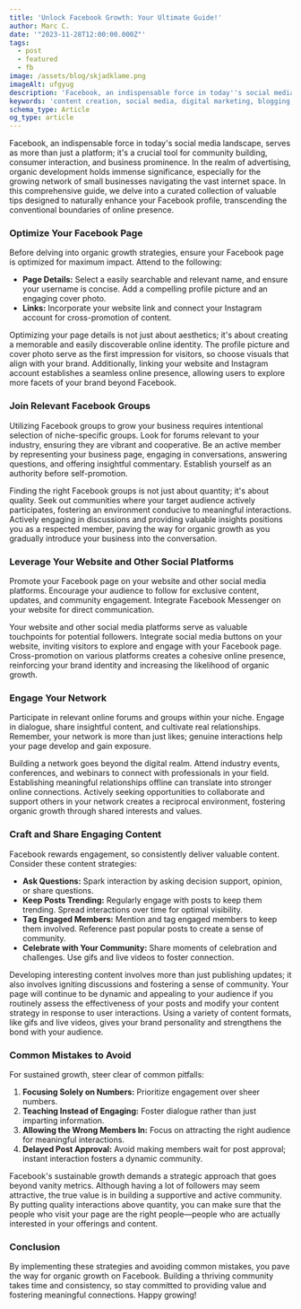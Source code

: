 ```yaml
---
title: 'Unlock Facebook Growth: Your Ultimate Guide!'
author: Marc C.
date: '"2023-11-28T12:00:00.000Z"'
tags:
  - post
  - featured
  - fb
image: /assets/blog/skjadklame.png
imageAlt: ufgyug
description: 'Facebook, an indispensable force in today''s social media landscape, serves as more than just a platform; it''s a crucial tool for community building, con...'
keywords: 'content creation, social media, digital marketing, blogging, SEO, content strategy, social media marketing, online marketing'
schema_type: Article
og_type: article
---
```

Facebook, an indispensable force in today's social media landscape, serves as more than just a platform; it's a crucial tool for community building, consumer interaction, and business prominence. In the realm of advertising, organic development holds immense significance, especially for the growing network of small businesses navigating the vast internet space. In this comprehensive guide, we delve into a curated collection of valuable tips designed to naturally enhance your Facebook profile, transcending the conventional boundaries of online presence.

### **Optimize Your Facebook Page**

Before delving into organic growth strategies, ensure your Facebook page is optimized for maximum impact. Attend to the following:

* **Page Details:** Select a easily searchable and relevant name, and ensure your username is concise. Add a compelling profile picture and an engaging cover photo.
* **Links:** Incorporate your website link and connect your Instagram account for cross-promotion of content.

Optimizing your page details is not just about aesthetics; it's about creating a memorable and easily discoverable online identity. The profile picture and cover photo serve as the first impression for visitors, so choose visuals that align with your brand. Additionally, linking your website and Instagram account establishes a seamless online presence, allowing users to explore more facets of your brand beyond Facebook.

### **Join Relevant Facebook Groups**

Utilizing Facebook groups to grow your business requires intentional selection of niche-specific groups. Look for forums relevant to your industry, ensuring they are vibrant and cooperative. Be an active member by representing your business page, engaging in conversations, answering questions, and offering insightful commentary. Establish yourself as an authority before self-promotion.

Finding the right Facebook groups is not just about quantity; it's about quality. Seek out communities where your target audience actively participates, fostering an environment conducive to meaningful interactions. Actively engaging in discussions and providing valuable insights positions you as a respected member, paving the way for organic growth as you gradually introduce your business into the conversation.

### **Leverage Your Website and Other Social Platforms**

Promote your Facebook page on your website and other social media platforms. Encourage your audience to follow for exclusive content, updates, and community engagement. Integrate Facebook Messenger on your website for direct communication.

Your website and other social media platforms serve as valuable touchpoints for potential followers. Integrate social media buttons on your website, inviting visitors to explore and engage with your Facebook page. Cross-promotion on various platforms creates a cohesive online presence, reinforcing your brand identity and increasing the likelihood of organic growth.

### **Engage Your Network**

Participate in relevant online forums and groups within your niche. Engage in dialogue, share insightful content, and cultivate real relationships. Remember, your network is more than just likes; genuine interactions help your page develop and gain exposure.

Building a network goes beyond the digital realm. Attend industry events, conferences, and webinars to connect with professionals in your field. Establishing meaningful relationships offline can translate into stronger online connections. Actively seeking opportunities to collaborate and support others in your network creates a reciprocal environment, fostering organic growth through shared interests and values.

### **Craft and Share Engaging Content**

Facebook rewards engagement, so consistently deliver valuable content. Consider these content strategies:

* **Ask Questions:** Spark interaction by asking decision support, opinion, or share questions.
* **Keep Posts Trending:** Regularly engage with posts to keep them trending. Spread interactions over time for optimal visibility.
* **Tag Engaged Members:** Mention and tag engaged members to keep them involved. Reference past popular posts to create a sense of community.
* **Celebrate with Your Community:** Share moments of celebration and challenges. Use gifs and live videos to foster connection.

Developing interesting content involves more than just publishing updates; it also involves igniting discussions and fostering a sense of community. Your page will continue to be dynamic and appealing to your audience if you routinely assess the effectiveness of your posts and modify your content strategy in response to user interactions. Using a variety of content formats, like gifs and live videos, gives your brand personality and strengthens the bond with your audience.

### **Common Mistakes to Avoid**

For sustained growth, steer clear of common pitfalls:

1. **Focusing Solely on Numbers:** Prioritize engagement over sheer numbers.
2. **Teaching Instead of Engaging:** Foster dialogue rather than just imparting information.
3. **Allowing the Wrong Members In:** Focus on attracting the right audience for meaningful interactions.
4. **Delayed Post Approval:** Avoid making members wait for post approval; instant interaction fosters a dynamic community.

Facebook's sustainable growth demands a strategic approach that goes beyond vanity metrics. Although having a lot of followers may seem attractive, the true value is in building a supportive and active community. By putting quality interactions above quantity, you can make sure that the people who visit your page are the right people—people who are actually interested in your offerings and content.

### **Conclusion**

By implementing these strategies and avoiding common mistakes, you pave the way for organic growth on Facebook. Building a thriving community takes time and consistency, so stay committed to providing value and fostering meaningful connections. Happy growing!

